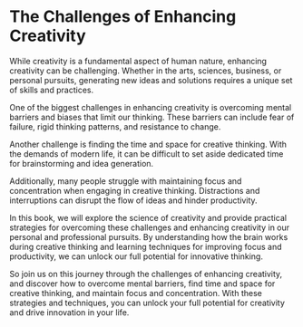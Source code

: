 The Challenges of Enhancing Creativity
====================================================

While creativity is a fundamental aspect of human nature, enhancing creativity can be challenging. Whether in the arts, sciences, business, or personal pursuits, generating new ideas and solutions requires a unique set of skills and practices.

One of the biggest challenges in enhancing creativity is overcoming mental barriers and biases that limit our thinking. These barriers can include fear of failure, rigid thinking patterns, and resistance to change.

Another challenge is finding the time and space for creative thinking. With the demands of modern life, it can be difficult to set aside dedicated time for brainstorming and idea generation.

Additionally, many people struggle with maintaining focus and concentration when engaging in creative thinking. Distractions and interruptions can disrupt the flow of ideas and hinder productivity.

In this book, we will explore the science of creativity and provide practical strategies for overcoming these challenges and enhancing creativity in our personal and professional pursuits. By understanding how the brain works during creative thinking and learning techniques for improving focus and productivity, we can unlock our full potential for innovative thinking.

So join us on this journey through the challenges of enhancing creativity, and discover how to overcome mental barriers, find time and space for creative thinking, and maintain focus and concentration. With these strategies and techniques, you can unlock your full potential for creativity and drive innovation in your life.
